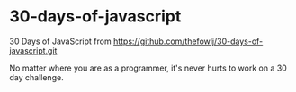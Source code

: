 # 30-days-of-javascript
30 Days of JavaScript from https://github.com/thefowlj/30-days-of-javascript.git

No matter where you are as a programmer, it's never hurts to work on a 30 day challenge.
